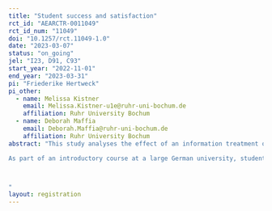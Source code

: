 ```yaml
---
title: "Student success and satisfaction"
rct_id: "AEARCTR-0011049"
rct_id_num: "11049"
doi: "10.1257/rct.11049-1.0"
date: "2023-03-07"
status: "on_going"
jel: "I23, D91, C93"
start_year: "2022-11-01"
end_year: "2023-03-31"
pi: "Friederike Hertweck"
pi_other:
  - name: Melissa Kistner
    email: Melissa.Kistner-u1e@ruhr-uni-bochum.de
    affiliation: Ruhr University Bochum
  - name: Deborah Maffia
    email: Deborah.Maffia@ruhr-uni-bochum.de
    affiliation: Ruhr University Bochum
abstract: "This study analyses the effect of an information treatment on undergraduate students’ performance, learning behavior, and satisfaction. 
As part of an introductory course at a large German university, students receive randomly either a publicly available information on required learning intensity – or on loan periods at the library. Students are then tracked over their entire undergraduate course including their course-specific learning effort and their exam performance. Thereby, the study ascertains whether the provision of information at an early stage can affect academic performance.

"
layout: registration
---
```


